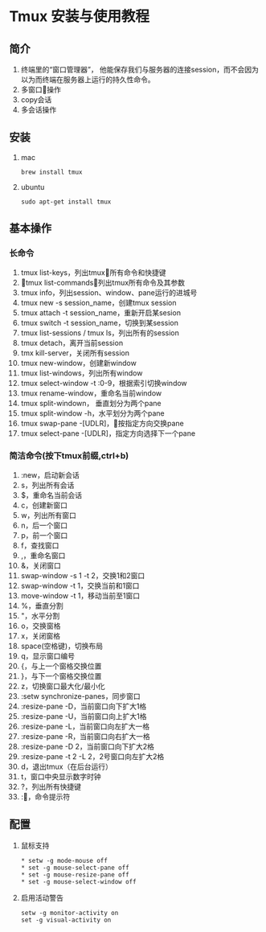 # Tmux 安装与使用教程


## 简介
1. 终端里的“窗口管理器”， 他能保存我们与服务器的连接session，而不会因为以为而终端在服务器上运行的持久性命令。
2. 多窗口操作
3. copy会话
4. 多会话操作

## 安装
1. mac
    ```shell
    brew install tmux
    ```
2. ubuntu
    ```shell
    sudo apt-get install tmux
    ```

## 基本操作
### 长命令
1. tmux list-keys，列出tmux所有命令和快捷键
2. tmux list-commands，列出tmux所有命令及其参数
3. tmux info，列出session、window、pane运行的进城号
4. tmux new -s session_name，创建tmux session
5. tmux attach -t session_name，重新开启某sesion
6. tmux switch -t session_name，切换到某session
7. tmux list-sessions / tmux ls，列出所有的session
8. tmux detach，离开当前session
9. tmx kill-server，关闭所有session
10. tmux new-window，创建新window
11. tmux list-windows，列出所有window
12. tmux select-window -t :0-9，根据索引切换window
13. tmux rename-window，重命名当前window
14. tmux split-windown， 垂直划分为两个pane
15. tmux split-window -h，水平划分为两个pane
16. tmux swap-pane -[UDLR]，按指定方向交换pane
17. tmux select-pane -[UDLR]，指定方向选择下一个pane

### 简洁命令(按下tmux前缀,ctrl+b)
1. :new<enter>，启动新会话
2. s，列出所有会话
3. $，重命名当前会话
4. c，创建新窗口
5. w，列出所有窗口
6. n，后一个窗口
7. p，前一个窗口
8. f，查找窗口
9. ,，重命名窗口
10. &，关闭窗口
11. swap-window -s 1 -t 2，交换1和2窗口
12. swap-window -t 1，交换当前和1窗口
13. move-window -t 1，移动当前至1窗口
14. %，垂直分割
15. "，水平分割
16. o，交换窗格
17. x，关闭窗格
18. space(空格键)，切换布局
19. q，显示窗口编号
20. {，与上一个窗格交换位置
21. }，与下一个窗格交换位置
22. z，切换窗口最大化/最小化
23. :setw synchronize-panes，同步窗口
24. :resize-pane -D，当前窗口向下扩大1格
25. :resize-pane -U，当前窗口向上扩大1格
26. :resize-pane -L，当前窗口向左扩大一格
27. :resize-pane -R，当前窗口向右扩大一格
28. :resize-pane -D 2，当前窗口向下扩大2格
29. :resize-pane -t 2 -L 2，2号窗口向左扩大2格
30. d，退出tmux（在后台运行）
31. t，窗口中央显示数字时钟
32. ?，列出所有快捷键
33. :，命令提示符

## 配置
1. 鼠标支持
    ```shell
    * setw -g mode-mouse off
    * set -g mouse-select-pane off
    * set -g mouse-resize-pane off
    * set -g mouse-select-window off
    ```
2. 启用活动警告
    ```shell
    setw -g monitor-activity on
    set -g visual-activity on
    ```
